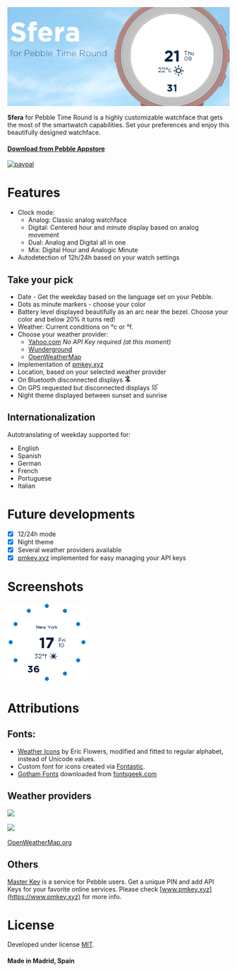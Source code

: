 ![Banner](https://raw.githubusercontent.com/dieghernan/Sfera/master/assets/SferaBanner.png)

**Sfera** for Pebble Time Round is a highly customizable watchface that gets the most of the smartwatch capabilities. Set your preferences and enjoy this beautifully designed watchface.

#### [Download from Pebble Appstore](https://apps.getpebble.com/applications/58c2f7110dfc32a52a00081f)

[![paypal](https://www.paypalobjects.com/en_US/ES/i/btn/btn_donateCC_LG.gif)](https://www.paypal.com/cgi-bin/webscr?cmd=_s-xclick&hosted_button_id=AAYBMD7APLZFN)

# Features
* Clock mode:
   * Analog: Classic analog watchface
   * Digital: Centered hour and minute display based on analog movement
   * Dual: Analog and Digital all in one
   * Mix: Digital Hour and Analogic Minute
* Autodetection of 12h/24h based on your watch settings

## Take your pick
 * Date - Get the weekday based on the language set on your Pebble.
 * Dots as minute markers - choose your color
 * Battery level displayed beautifully as an arc near the bezel. Choose your color and below 20% it turns red!
 * Weather: Current conditions on °c or °f.
 * Choose your weather provider:
    * [Yahoo.com](https://www.yahoo.com/?ilc=401) _No API Key required (at this moment)_
    * [Wunderground](https://www.wunderground.com/?apiref=fb6856330e74c168)
    * [OpenWeatherMap](https://openweathermap.org/)
 * Implementation of [pmkey.xyz](https://www.pmkey.xyz)    
 * Location, based on your selected weather provider
 * On Bluetooth disconnected displays ![BTDis](https://raw.githubusercontent.com/dieghernan/Sfera/master/assets/BTDisconnectIcon.png)
 * On GPS requested but disconnected displays ![GPSDis](https://raw.githubusercontent.com/dieghernan/Sfera/master/assets/GPSDisconnectIcon.png)
 * Night theme displayed between sunset and sunrise
    
## Internationalization
Autotranslating of weekday supported for:
* English 
* Spanish
* German
* French
* Portuguese
* Italian

# Future developments
- [x] 12/24h mode
- [x] Night theme
- [x] Several weather providers available
- [x] [pmkey.xyz](https://www.pmkey.xyz) implemented for easy managing your API keys

# Screenshots
![GIF](https://raw.githubusercontent.com/dieghernan/Sfera/master/assets/SferaGif.gif)

# Attributions
## Fonts: 
 * [Weather Icons](https://erikflowers.github.io/weather-icons) by Eric Flowers, modified and fitted to regular alphabet, instead of Unicode values.
 * Custom font for icons created via [Fontastic](http://fontastic.me/).
 * [Gotham Fonts](http://fontsgeek.com/search?q=gotham) downloaded from [fontsgeek.com](http://fontsgeek.com)
  
## Weather providers  

<a href="https://www.yahoo.com/?ilc=401"><img src="https://poweredby.yahoo.com/purple.png"></a>

<a href="https://www.wunderground.com/?apiref=fb6856330e74c168"><img src="https://icons.wxug.com/logos/PNG/wundergroundLogo_4c.png" width="120" ></a>

[OpenWeatherMap.org](https://openweathermap.org/)

## Others

[Master Key](https://www.pmkey.xyz) is a service for Pebble users. Get a unique PIN and add API Keys for your favorite online services. Please check [www.pmkey.xyz](https://www.pmkey.xyz) for more info.

# License
Developed under license [MIT](https://raw.githubusercontent.com/dieghernan/Sfera/master/LICENSE).


#### Made in Madrid, Spain
